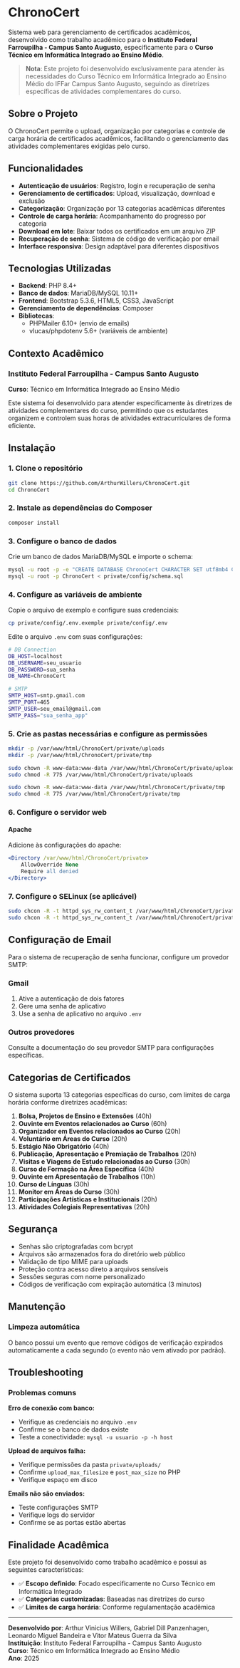 # ChronoCert

Sistema web para gerenciamento de certificados acadêmicos, desenvolvido como trabalho acadêmico para o **Instituto Federal Farroupilha - Campus Santo Augusto**, especificamente para o **Curso Técnico em Informática Integrado ao Ensino Médio**.

> **Nota**: Este projeto foi desenvolvido exclusivamente para atender às necessidades do Curso Técnico em Informática Integrado ao Ensino Médio do IFFar Campus Santo Augusto, seguindo as diretrizes específicas de atividades complementares do curso.

## Sobre o Projeto

O ChronoCert permite o upload, organização por categorias e controle de carga horária de certificados acadêmicos, facilitando o gerenciamento das atividades complementares exigidas pelo curso.

## Funcionalidades

- **Autenticação de usuários**: Registro, login e recuperação de senha
- **Gerenciamento de certificados**: Upload, visualização, download e exclusão
- **Categorização**: Organização por 13 categorias acadêmicas diferentes
- **Controle de carga horária**: Acompanhamento do progresso por categoria
- **Download em lote**: Baixar todos os certificados em um arquivo ZIP
- **Recuperação de senha**: Sistema de código de verificação por email
- **Interface responsiva**: Design adaptável para diferentes dispositivos

## Tecnologias Utilizadas

- **Backend**: PHP 8.4+
- **Banco de dados**: MariaDB/MySQL 10.11+
- **Frontend**: Bootstrap 5.3.6, HTML5, CSS3, JavaScript
- **Gerenciamento de dependências**: Composer
- **Bibliotecas**:
  - PHPMailer 6.10+ (envio de emails)
  - vlucas/phpdotenv 5.6+ (variáveis de ambiente)

## Contexto Acadêmico

### Instituto Federal Farroupilha - Campus Santo Augusto
**Curso**: Técnico em Informática Integrado ao Ensino Médio

Este sistema foi desenvolvido para atender especificamente às diretrizes de atividades complementares do curso, permitindo que os estudantes organizem e controlem suas horas de atividades extracurriculares de forma eficiente.

## Instalação

### 1. Clone o repositório

```bash
git clone https://github.com/ArthurWillers/ChronoCert.git
cd ChronoCert
```

### 2. Instale as dependências do Composer

```bash
composer install
```

### 3. Configure o banco de dados

Crie um banco de dados MariaDB/MySQL e importe o schema:

```bash
mysql -u root -p -e "CREATE DATABASE ChronoCert CHARACTER SET utf8mb4 COLLATE utf8mb4_unicode_ci;"
mysql -u root -p ChronoCert < private/config/schema.sql
```

### 4. Configure as variáveis de ambiente

Copie o arquivo de exemplo e configure suas credenciais:

```bash
cp private/config/.env.exemple private/config/.env
```

Edite o arquivo `.env` com suas configurações:

```bash
# DB Connection
DB_HOST=localhost
DB_USERNAME=seu_usuario
DB_PASSWORD=sua_senha
DB_NAME=ChronoCert

# SMTP
SMTP_HOST=smtp.gmail.com
SMTP_PORT=465
SMTP_USER=seu_email@gmail.com
SMTP_PASS="sua_senha_app"
```

### 5. Crie as pastas necessárias e configure as permissões

```bash
mkdir -p /var/www/html/ChronoCert/private/uploads
mkdir -p /var/www/html/ChronoCert/private/tmp

sudo chown -R www-data:www-data /var/www/html/ChronoCert/private/uploads
sudo chmod -R 775 /var/www/html/ChronoCert/private/uploads

sudo chown -R www-data:www-data /var/www/html/ChronoCert/private/tmp
sudo chmod -R 775 /var/www/html/ChronoCert/private/tmp
```

### 6. Configure o servidor web

#### Apache

Adicione às configurações do apache:

```apache
<Directory /var/www/html/ChronoCert/private>
    AllowOverride None
    Require all denied
</Directory>
```

### 7. Configure o SELinux (se aplicável)

```bash
sudo chcon -R -t httpd_sys_rw_content_t /var/www/html/ChronoCert/private/uploads
sudo chcon -R -t httpd_sys_rw_content_t /var/www/html/ChronoCert/private/tmp
```

## Configuração de Email

Para o sistema de recuperação de senha funcionar, configure um provedor SMTP:

### Gmail
1. Ative a autenticação de dois fatores
2. Gere uma senha de aplicativo
3. Use a senha de aplicativo no arquivo `.env`

### Outros provedores
Consulte a documentação do seu provedor SMTP para configurações específicas.

## Categorias de Certificados

O sistema suporta 13 categorias específicas do curso, com limites de carga horária conforme diretrizes acadêmicas:

1. **Bolsa, Projetos de Ensino e Extensões** (40h)
2. **Ouvinte em Eventos relacionados ao Curso** (60h)
3. **Organizador em Eventos relacionados ao Curso** (20h)
4. **Voluntário em Áreas do Curso** (20h)
5. **Estágio Não Obrigatório** (40h)
6. **Publicação, Apresentação e Premiação de Trabalhos** (20h)
7. **Visitas e Viagens de Estudo relacionadas ao Curso** (30h)
8. **Curso de Formação na Área Específica** (40h)
9. **Ouvinte em Apresentação de Trabalhos** (10h)
10. **Curso de Línguas** (30h)
11. **Monitor em Áreas do Curso** (30h)
12. **Participações Artísticas e Institucionais** (20h)
13. **Atividades Colegiais Representativas** (20h)

## Segurança

- Senhas são criptografadas com bcrypt
- Arquivos são armazenados fora do diretório web público
- Validação de tipo MIME para uploads
- Proteção contra acesso direto a arquivos sensíveis
- Sessões seguras com nome personalizado
- Códigos de verificação com expiração automática (3 minutos)

## Manutenção

### Limpeza automática
O banco possui um evento que remove códigos de verificação expirados automaticamente a cada segundo (o evento não vem ativado por padrão).

## Troubleshooting

### Problemas comuns

**Erro de conexão com banco:**
- Verifique as credenciais no arquivo `.env`
- Confirme se o banco de dados existe
- Teste a conectividade: `mysql -u usuario -p -h host`

**Upload de arquivos falha:**
- Verifique permissões da pasta `private/uploads/`
- Confirme `upload_max_filesize` e `post_max_size` no PHP
- Verifique espaço em disco

**Emails não são enviados:**
- Teste configurações SMTP
- Verifique logs do servidor
- Confirme se as portas estão abertas


## Finalidade Acadêmica

Este projeto foi desenvolvido como trabalho acadêmico e possui as seguintes características:

- ✅ **Escopo definido**: Focado especificamente no Curso Técnico em Informática Integrado
- ✅ **Categorias customizadas**: Baseadas nas diretrizes do curso
- ✅ **Limites de carga horária**: Conforme regulamentação acadêmica

---

**Desenvolvido por**: Arthur Vinicius Willers, Gabriel Dill Panzenhagen, Leonardo Miguel Bandeira e Vitor Mateus Guerra da Silva  
**Instituição**: Instituto Federal Farroupilha - Campus Santo Augusto  
**Curso**: Técnico em Informática Integrado ao Ensino Médio  
**Ano**: 2025